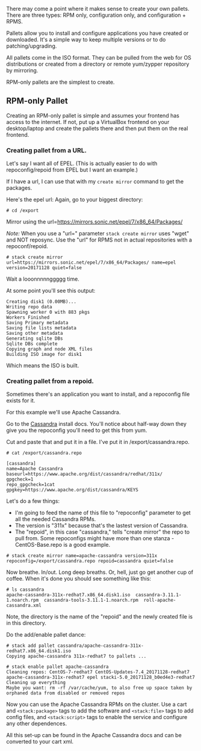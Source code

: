 
There may come a point where it makes sense to create your own pallets. There are three types: RPM only, configuration only, and configuration + RPMS.

Pallets allow you to install and configure applications you have created or downloaded. It's a simple way to keep multiple versions or to do patching/upgrading.

All pallets come in the ISO format. They can be pulled from the web for OS distributions or created from a directory or remote yum/zypper repository by mirroring.

RPM-only pallets are the simplest to create.

## RPM-only Pallet

Creating an RPM-only pallet is simple and assumes your frontend has access to the internet. If not, put up a VirtualBox frontend on your desktop/laptop and create the pallets there and then put them on the real frontend.

### Creating pallet from a URL.

Let's say I want all of EPEL. (This is actually easier to do with repoconfig/repoid from EPEL but I want an example.)

If I have a url, I can use that with my `create mirror` command to get the packages.

Here's the epel url:
Again, go to your biggest directory:
```
# cd /export
```

Mirror using the url=https://mirrors.sonic.net/epel/7/x86_64/Packages/

*Note:* When you use a "url=" parameter `stack create mirror` uses "wget" and NOT reposync. Use the "url" for RPMS not in actual repositories with a repoconf/repoid.

```
# stack create mirror url=https://mirrors.sonic.net/epel/7/x86_64/Packages/ name=epel version=20171128 quiet=false
```

Wait a looonnnnnggggg time.

At some point you'll see this output:
```
Creating disk1 (0.00MB)...
Writing repo data
Spawning worker 0 with 883 pkgs
Workers Finished
Saving Primary metadata
Saving file lists metadata
Saving other metadata
Generating sqlite DBs
Sqlite DBs complete
Copying graph and node XML files
Building ISO image for disk1
```

Which means the ISO is built.

### Creating pallet from a repoid.


Sometimes there's an application you want to install, and a repoconfig file
exists for it.

For this example we'll use Apache Cassandra.

Go to the [Cassandra](https://cassandra.apache.org/download/) install docs. You'll notice about half-way down they give you the repoconfig you'll need to get this from yum.

Cut and paste that and put it in a file. I've put it in /export/cassandra.repo.

```
# cat /export/cassandra.repo

[cassandra]
name=Apache Cassandra
baseurl=https://www.apache.org/dist/cassandra/redhat/311x/
gpgcheck=1
repo_gpgcheck=1cat
gpgkey=https://www.apache.org/dist/cassandra/KEYS
```

Let's do a few things:
* I'm going to feed the name of this file to "repoconfig" parameter to get all the needed Cassandra RPMs.
* The version is "311x" because that's the lastest version of Cassandra.
* The "repoid", in this case "cassandra," tells "create mirror" the repo to pull from. Some repoconfigs might have more than one stanza - CentOS-Base.repo is a good example.
```
# stack create mirror name=apache-cassandra version=311x repoconfig=/export/cassandra.repo repoid=cassandra quiet=false
```

Now breathe. In/out. Long deep breaths. Or, hell, just go get another cup of coffee. When it's done you should see something like this:
```
# ls cassandra
apache-cassandra-311x-redhat7.x86_64.disk1.iso  cassandra-3.11.1-1.noarch.rpm  cassandra-tools-3.11.1-1.noarch.rpm  roll-apache-cassandra.xml
```

Note, the directory is the name of the "repoid" and the newly created file is in this directory.

Do the add/enable pallet dance:

```
# stack add pallet cassandra/apache-cassandra-311x-redhat7.x86_64.disk1.iso
Copying apache-cassandra 311x-redhat7 to pallets ...

# stack enable pallet apache-cassandra
Cleaning repos: CentOS-7-redhat7 CentOS-Updates-7.4_20171128-redhat7 apache-cassandra-311x-redhat7 epel stacki-5.0_20171128_b0ed4e3-redhat7
Cleaning up everything
Maybe you want: rm -rf /var/cache/yum, to also free up space taken by orphaned data from disabled or removed repos
```

Now you can use the Apache Cassandra RPMs on the cluster. Use a cart and `<stack:package>` tags to add the software and `<stack:file>` tags to add config files, and `<stack:script>` tags to enable the service and configure any other dependences.

All this set-up can be found in the Apache Cassandra docs and can be converted to your cart xml.
